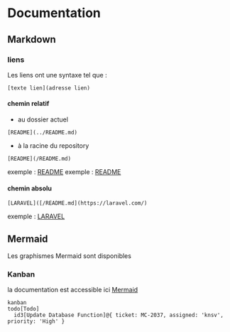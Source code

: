 # Documentation

## Markdown


### liens
Les liens ont une syntaxe tel que : 
```
[texte lien](adresse lien)
```

#### chemin relatif 
- au dossier actuel 
```
[README](../README.md)
```
- à la racine du repository 
```
[README](/README.md)
```
exemple : [README](../README.md)
exemple : [README](/README.md)

#### chemin absolu 
```
[LARAVEL]([/README.md](https://laravel.com/)
```
exemple : [LARAVEL](https://laravel.com/)


## Mermaid
Les graphismes Mermaid sont disponibles

### Kanban
la documentation est accessible ici [Mermaid](https://mermaid.js.org/)

```mermaid
kanban
todo[Todo]
  id3[Update Database Function]@{ ticket: MC-2037, assigned: 'knsv', priority: 'High' }
```   
